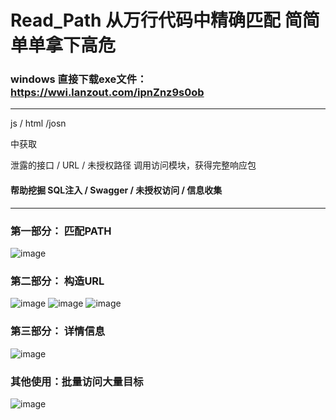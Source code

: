 # Read_Path 从万行代码中精确匹配 简简单单拿下高危

### windows 直接下载exe文件：https://wwi.lanzout.com/ipnZnz9s0ob 
---
js / html /josn 

中获取 

泄露的接口 / URL / 未授权路径 调用访问模块，获得完整响应包

#### 帮助挖掘 SQL注入 / Swagger / 未授权访问 / 信息收集

--- 
### 第一部分： 匹配PATH
![image](https://user-images.githubusercontent.com/71580418/150804749-58f7f248-cab7-49b2-a074-726b0a0c4211.png)
### 第二部分： 构造URL
![image](https://user-images.githubusercontent.com/71580418/150807582-2080380a-8690-4b22-9f8a-bcea4b31b2b4.png)
![image](https://user-images.githubusercontent.com/71580418/150807858-fd421c12-99a3-49cc-a008-a74fd408c3ee.png)
![image](https://user-images.githubusercontent.com/71580418/150810123-35e554b2-f41f-4c75-93af-d3fe98dafebf.png)
### 第三部分： 详情信息
![image](https://user-images.githubusercontent.com/71580418/150810523-f8d2bf81-d4a6-4de0-bd56-b1ff12ebb43a.png)

### 其他使用：批量访问大量目标
![image](https://user-images.githubusercontent.com/71580418/150811065-032bb254-f3d4-4daf-82af-76b2026fec81.png)
